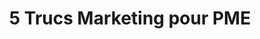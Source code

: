 ---
title: 5 Trucs Marketing pour PME
publishDate: 10 Janvier 2024
img: /src/assets/blog/blog-test1.jpg
img_alt: Tester
description: |
  We developed brand positioning and design assets for the launch
  of a new colored water product.
tags:
  - Design
  - Branding
---